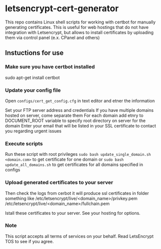 # letsencrypt-cert-generator
This repo contains Linux shell scripts for working with certbot for manually generating certificates. This is useful for web hostings that do not have integration with Letsencrypt, but allows to install certificates by uploading them via control panel (e.x. CPanel and others)

## Instuctions for use

### Make sure you have certbot installed
sudo apt-get install certbot

### Update your config file
Open `configs/cert_get_config.cfg` in text editor and etner the information

Set your FTP server address and credentials
If you have multiple domains hosted on server, come separate them
For each domain add etnry to DOCUMENT_ROOT variable to specify root directory on server for the domain
Enter your email that will be listed in your SSL certificate to contact you regarding urgent issues


### Execute scripts
Run these script with root privileges
`sudo bash update_single_domain.sh <domain.com>` to get certificate for one domain
or
`sudo bash update_all_domains.sh` to get certificates for all domains specified in configs


### Upload generated certificates to your server
Then check the logs from cerbot it will produce ssl certificates in folder something like 
/etc/letsencrypt/live/<domain_name>/privkey.pem
/etc/letsencrypt/live/<domain_name>/fullchain.pem

Istall these certificates to your server. See your hosting for options.


### Note
This script accepts all terms of services on your behalf. Read LetsEncrypt TOS to see if you agree.